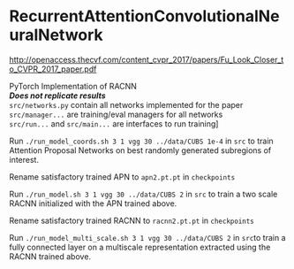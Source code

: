 # RecurrentAttentionConvolutionalNeuralNetwork
http://openaccess.thecvf.com/content_cvpr_2017/papers/Fu_Look_Closer_to_CVPR_2017_paper.pdf

PyTorch Implementation of RACNN\
***Does not replicate results***\
`src/networks.py` contain all networks implemented for the paper\
`src/manager...` are training/eval managers for all networks\
`src/run...` and `src/main...` are interfaces to run training]

Run `./run_model_coords.sh 3 1 vgg 30 ../data/CUBS 1e-4` in `src` to train Attention Proposal Networks on best randomly generated subregions of interest.

Rename satisfactory trained APN to `apn2.pt.pt` in `checkpoints`

Run `./run_model.sh 3 1 vgg 30 ../data/CUBS 2` in `src` to train a two scale RACNN initialized with the APN trained above.

Rename satisfactory trained RACNN to `racnn2.pt.pt` in `checkpoints`

Run `./run_model_multi_scale.sh 3 1 vgg 30 ../data/CUBS 2` in `src`to train a fully connected layer on a multiscale representation extracted using the RACNN trained above. 

